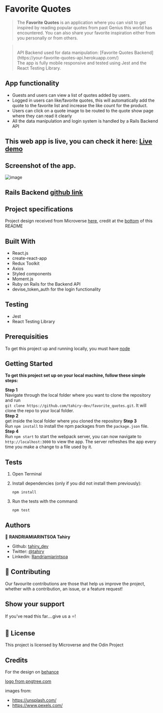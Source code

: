 [](https://img.shields.io/badge/-Microverse%20projects-blueviolet)

# Favorite Quotes 

> The <b>Favorite Quotes</b> is an application where you can visit to get inspired by reading
popular quotes from past Genius this world has encountered. You can also share your favorite inspiration
either from you personally or from others.

> <br>
> API Backend used for data manipulation: [Favorite Quotes Backend](https://your-favorite-quotes-api.herokuapp.com/) <br>
> The app is fully mobile responsive and tested using Jest and the React Testing Library.
> <br>

## App functionality

- Guests and users can view a list of quotes added by users.
- Logged in users can like/favorite quotes, this will automatically add the quote to the favorite list and increase the like count for the product.
- Users can click on a quote image to be routed to the quote show page where they can read it clearly
- All the data manipulation and login system is handled by a Rails Backend API

## This web app is live, you can check it here: [Live demo]()

## Screenshot of the app.

![image](readme-assets/app-screenshot.png)

## Rails Backend [github link](https://github.com/tahiry-dev/favorite_quotes_api/tree/feature_branch)

## Project specifications

Project design received from Microverse [here](<https://www.behance.net/gallery/37706679/Circle-(Landing-page-Dashboard-Mobile-App)>), credit at the [bottom](#credits) of this README


## Built With

- React.js
- create-react-app
- Redux Toolkit
- Axios
- Styled components
- Moment.js
- Ruby on Rails for the Backend API
- devise_token_auth for the login functionality

## Testing

- Jest
- React Testing Library

## Prerequisities

To get this project up and running locally, you must have [node](https://nodejs.org/en/)

## Getting Started

**To get this project set up on your local machine, follow these simple steps:**

**Step 1**<br>
Navigate through the local folder where you want to clone the repository and run<br>
`git clone https://github.com/tahiry-dev/favorite_quotes.git`. It will clone the repo to your local folder.<br>
**Step 2**<br>
get inside the local folder where you cloned the repository
**Step 3**<br>
Run `npm install` to install the npm packages from the `package.json` file.<br>
**Step 4**<br>
Run `npm start` to start the webpack server, you can now navigate to `http://localhost:3000` to view the app. The server refreshes the app every time you make a change to a file used by it.<br>

## Tests

1. Open Terminal

2. Install dependencies (only if you did not install them previously):

   `npm install`

3. Run the tests with the command:

   `npm test`

## Authors

👤 **RANDRIAMIARINTSOA Tahiry**

- Github: [tahiry_dev](https://github.com/tahiry-dev)
- Twitter: [@tahiry](https://twitter.com/Tahiry94825074)
- Linkedin: [Randriamiarintsoa](https://www.linkedin.com/in/tahiry-randriamiarintsoa/)

## 🤝 Contributing

Our favourite contributions are those that help us improve the project, whether with a contribution, an issue, or a feature request!

## Show your support

If you've read this far....give us a ⭐️!

## 📝 License

This project is licensed by Microverse and the Odin Project

## Credits
For the design on [behance](<https://www.behance.net/gallery/37706679/Circle-(Landing-page-Dashboard-Mobile-App)>)

<a href='https://pngtree.com/so/company-logo'> logo from  pngtree.com</a>

images from:
 - https://unsplash.com/
 - https://www.pexels.com/ 


